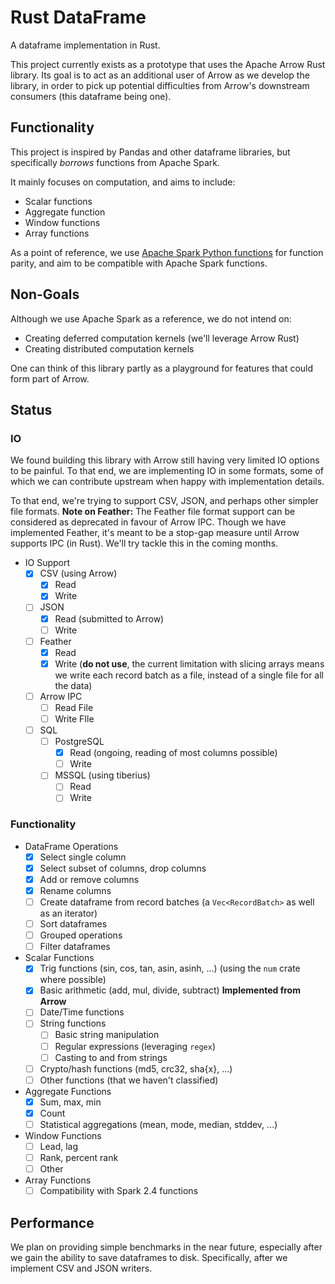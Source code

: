 # Rust DataFrame

A dataframe implementation in Rust.

This project currently exists as a prototype that uses the Apache Arrow Rust library. 
Its goal is to act as an additional user of Arrow as we develop the library, in order to pick up potential difficulties from Arrow's downstream consumers (this dataframe being one).

## Functionality

This project is inspired by Pandas and other dataframe libraries, but specifically *borrows* functions from Apache Spark.

It mainly focuses on computation, and aims to include:

* Scalar functions
* Aggregate function
* Window functions
* Array functions

As a point of reference, we use [Apache Spark Python functions](http://spark.apache.org/docs/2.4.0/api/python/pyspark.sql.html#module-pyspark.sql.functions) for function parity, and aim to be compatible with Apache Spark functions.

## Non-Goals

Although we use Apache Spark as a reference, we do not intend on:

- Creating deferred computation kernels (we'll leverage Arrow Rust)
- Creating distributed computation kernels

One can think of this library partly as a playground for features that could form part of Arrow.

## Status

### IO

We found building this library with Arrow still having very limited IO options to be painful. To that end, we are implementing IO in some formats, some of which we can contribute upstream when happy with implementation details.

To that end, we're trying to support CSV, JSON, and perhaps other simpler file formats.
**Note on Feather:** The Feather file format support can be considered as deprecated in favour of Arrow IPC. Though we have implemented Feather, it's meant to be a stop-gap measure until Arrow supports IPC (in Rust). We'll try tackle this in the coming months.

- IO Support
  - [X] CSV (using Arrow)
    - [X] Read
    - [X] Write
  - [ ] JSON
    - [X] Read (submitted to Arrow)
    - [ ] Write
  - [ ] Feather
    - [X] Read
    - [X] Write (**do not use**, the current limitation with slicing arrays means we write each record batch as a file, instead of a single file for all the data)
  - [ ] Arrow IPC
    - [ ] Read File
    - [ ] Write FIle
  - [ ] SQL
    - [ ] PostgreSQL
      - [X] Read (ongoing, reading of most columns possible)
      - [ ] Write
    - [ ] MSSQL (using tiberius)
      - [ ] Read
      - [ ] Write

### Functionality

- DataFrame Operations
  - [X] Select single column
  - [X] Select subset of columns, drop columns
  - [X] Add or remove columns
  - [X] Rename columns
  - [ ] Create dataframe from record batches (a `Vec<RecordBatch>` as well as an iterator)
  - [ ] Sort dataframes
  - [ ] Grouped operations
  - [ ] Filter dataframes

- Scalar Functions
  - [X] Trig functions (sin, cos, tan, asin, asinh, ...) (using the `num` crate where possible)
  - [X] Basic arithmetic (add, mul, divide, subtract) **Implemented from Arrow**
  - [ ] Date/Time functions
  - [ ] String functions
    - [ ] Basic string manipulation
    - [ ] Regular expressions (leveraging `regex`)
    - [ ] Casting to and from strings
  - [ ] Crypto/hash functions (md5, crc32, sha{x}, ...)
  - [ ] Other functions (that we haven't classified)

- Aggregate Functions
  - [X] Sum, max, min
  - [X] Count
  - [ ] Statistical aggregations (mean, mode, median, stddev, ...)

- Window Functions
  - [ ] Lead, lag
  - [ ] Rank, percent rank
  - [ ] Other

- Array Functions
  - [ ] Compatibility with Spark 2.4 functions

## Performance

We plan on providing simple benchmarks in the near future, especially after we gain the ability to save dataframes to disk. Specifically, after we implement CSV and JSON writers.